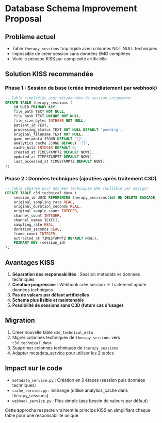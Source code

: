 # Database Schema Improvement Proposal

## Problème actuel
- Table `therapy_sessions` trop rigide avec colonnes NOT NULL techniques
- Impossible de créer session sans données EMG complètes
- Viole le principe KISS par complexité artificielle

## Solution KISS recommandée

### Phase 1 : Session de base (créée immédiatement par webhook)
```sql
-- Table simplifiée pour métadonnées de session uniquement
CREATE TABLE therapy_sessions (
    id UUID PRIMARY KEY,
    file_path TEXT NOT NULL,
    file_hash TEXT UNIQUE NOT NULL,
    file_size_bytes INTEGER NOT NULL,
    patient_id TEXT,
    processing_status TEXT NOT NULL DEFAULT 'pending',
    original_filename TEXT NOT NULL,
    game_metadata JSONB DEFAULT '{}',
    analytics_cache JSONB DEFAULT '{}',
    cache_hits INTEGER DEFAULT 0,
    created_at TIMESTAMPTZ DEFAULT NOW(),
    updated_at TIMESTAMPTZ DEFAULT NOW(),
    last_accessed_at TIMESTAMPTZ DEFAULT NOW()
);
```

### Phase 2 : Données techniques (ajoutées après traitement C3D)
```sql  
-- Table séparée pour données techniques EMG (nullable par design)
CREATE TABLE c3d_technical_data (
    session_id UUID REFERENCES therapy_sessions(id) ON DELETE CASCADE,
    original_sampling_rate REAL,
    original_duration_seconds REAL,
    original_sample_count INTEGER,
    channel_count INTEGER,
    channel_names TEXT[],
    sampling_rate REAL,
    duration_seconds REAL,
    frame_count INTEGER,
    extracted_at TIMESTAMPTZ DEFAULT NOW(),
    PRIMARY KEY (session_id)
);
```

## Avantages KISS
1. **Séparation des responsabilités** : Session metadata vs données techniques
2. **Création progressive** : Webhook crée session → Traitement ajoute données techniques
3. **Pas de valeurs par défaut artificielles** 
4. **Schema plus lisible et maintenable**
5. **Possibilité de sessions sans C3D (futurs cas d'usage)**

## Migration
1. Créer nouvelle table `c3d_technical_data` 
2. Migrer colonnes techniques de `therapy_sessions` vers `c3d_technical_data`
3. Supprimer colonnes techniques de `therapy_sessions`
4. Adapter metadata_service pour utiliser les 2 tables

## Impact sur le code
- `metadata_service.py` : Création en 2 étapes (session puis données techniques)
- `cache_service.py` : Inchangé (utilise analytics_cache dans therapy_sessions)
- `webhook_service.py` : Plus simple (pas besoin de valeurs par défaut)

Cette approche respecte vraiment le principe KISS en simplifiant chaque table pour une responsabilité unique.